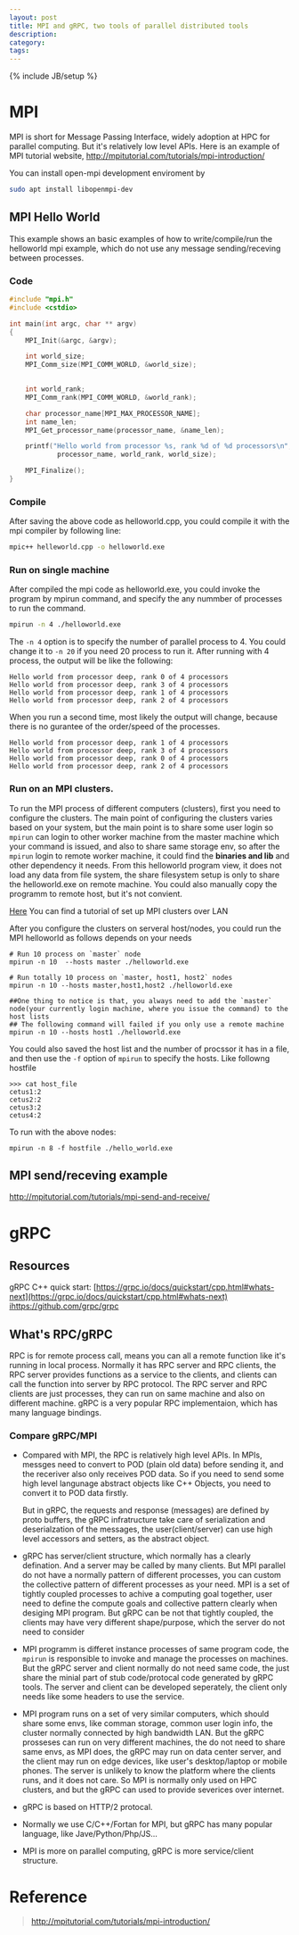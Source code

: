 ```yaml
---
layout: post
title: MPI and gRPC, two tools of parallel distributed tools
description: 
category: 
tags: 
---
```

{% include JB/setup %}


# MPI

MPI is short for Message Passing Interface, widely adoption at HPC for parallel computing.
But it's relatively low level APIs.
Here is an example of MPI tutorial website, http://mpitutorial.com/tutorials/mpi-introduction/

You can install open-mpi development enviroment by 
```bash
sudo apt install libopenmpi-dev
```

## MPI Hello World
This example shows an basic examples of how to write/compile/run the helloworld mpi example, which do not use any message sending/receving between processes.


### Code
```c++
#include "mpi.h"
#include <cstdio>

int main(int argc, char ** argv)
{
    MPI_Init(&argc, &argv);

    int world_size;
    MPI_Comm_size(MPI_COMM_WORLD, &world_size);
    

    int world_rank;
    MPI_Comm_rank(MPI_COMM_WORLD, &world_rank);

    char processor_name[MPI_MAX_PROCESSOR_NAME];
    int name_len;
    MPI_Get_processor_name(processor_name, &name_len);

    printf("Hello world from processor %s, rank %d of %d processors\n",
            processor_name, world_rank, world_size);

    MPI_Finalize();
}
```

### Compile
After saving the above code as helloworld.cpp, you could compile it with the mpi compiler by following line:
```bash
mpic++ helleworld.cpp -o helloworld.exe
```

### Run on single machine
After compiled the mpi code as helloworld.exe, you could invoke the program by mpirun command, and specify the any nummber of processes to run the command.
```bash
mpirun -n 4 ./helloworld.exe
```
The `-n 4` option is to specify the number of parallel process to 4. You could change it to `-n 20` if you need 20 process to run it.
After running with 4 process, the output will be like the following:
```
Hello world from processor deep, rank 0 of 4 processors
Hello world from processor deep, rank 3 of 4 processors
Hello world from processor deep, rank 1 of 4 processors
Hello world from processor deep, rank 2 of 4 processors
```
When you run a second time, most likely the output will change, because there is no gurantee of the order/speed of the processes.

```
Hello world from processor deep, rank 1 of 4 processors
Hello world from processor deep, rank 3 of 4 processors
Hello world from processor deep, rank 0 of 4 processors
Hello world from processor deep, rank 2 of 4 processors
```

### Run on an MPI clusters.
To run the MPI process of different computers (clusters), first you need to configure the clusters.
The main point of configuring the clusters varies based on your system, but the main point is to share some user login so `mpirun` can login to other worker machine from the master machine which your command is issued, and also to share same storage env, so after the `mpirun` login to remote worker machine, it could find the **binaries and lib** and other dependency it needs. From this helloworld program view, it does not load any data from file system, the share filesystem setup is only to share the helloworld.exe on remote machine. You could also manually copy the programm to remote host, but it's not convient.

[Here](http://mpitutorial.com/tutorials/running-an-mpi-cluster-within-a-lan/) You can find a tutorial of set up MPI clusters over LAN 

After you configure the clusters on serveral host/nodes, you could run the MPI helloworld as follows depends on your needs
```
# Run 10 process on `master` node
mpirun -n 10  --hosts master ./helloworld.exe

# Run totally 10 process on `master, host1, host2` nodes
mpirun -n 10 --hosts master,host1,host2 ./helloworld.exe

##One thing to notice is that, you always need to add the `master` node(your currently login machine, where you issue the command) to the host lists
## The following command will failed if you only use a remote machine 
mpirun -n 10 --hosts host1 ./helloworld.exe

```

You could also saved the host list and the number of procssor it has in a file, and then use the `-f` option of `mpirun` to specify the hosts.
Like followng hostfile

```
>>> cat host_file
cetus1:2
cetus2:2
cetus3:2
cetus4:2
```
To run with the above nodes:
```
mpirun -n 8 -f hostfile ./hello_world.exe
```

## MPI send/receving example
http://mpitutorial.com/tutorials/mpi-send-and-receive/

# gRPC

## Resources
gRPC C++ quick start:
[https://grpc.io/docs/quickstart/cpp.html#whats-next](https://grpc.io/docs/quickstart/cpp.html#whats-next)
[ihttps://github.com/grpc/grpc](https://github.com/grpc/grpc)

## What's RPC/gRPC

RPC is for remote process call, means you can all a remote function like it's running in local process.
Normally it has RPC server and RPC clients, the RPC server provides functions as a service to the clients,
and clients can call the function into server by RPC protocol. 
The RPC server and RPC clients are just processes, they can run on same machine and also on different machine.
gRPC is a very popular RPC implementaion, which has many language bindings.

### Compare gRPC/MPI

* Compared with MPI, the RPC is relatively high level APIs.
    In MPIs, messges need to convert to POD (plain old data) before sending it, and the receriver also only receives POD data.
    So if you need to send some high level langunage abstract objects like C++ Objects, you need to convert it to POD data firstly.

    But in gRPC, the requests and response (messages) are defined by proto buffers, the gRPC infratructure take care of serialization and deserialzation of the messages,   the user(client/server) can use high level accessors and setters, as the abstract object.

* gRPC has server/client structure, which normally has a clearly defination. And a server may be called by many clients. But MPI parallel do not have a normally pattern of different processes, you can custom the collective pattern of different processes as your need.  MPI is a set of tightly coupled processes to achive a computing goal together, user need to define the compute goals and collective pattern clearly when desiging MPI program.   But gRPC can be not that tightly coupled, the clients may have very different shape/purpose, which the server do not need to consider

* MPI programm is differet instance processes of same program code, the `mpirun` is responsible to invoke and manage the processes on machines. But the gRPC server and client normally do not need same code, the just share the minial part of stub code/protocal code generated by gRPC tools. The server and client can be developed seperately, the client only needs like some headers to use the service.

* MPI program runs on a set of very similar computers, which should share some envs, like comman storage, common user login info, the cluster normally connected by high bandwidth LAN. But the gRPC prosseses can run on very different machines, the do not need to share same envs, as MPI does, the gRPC may run on data center server, and the client may run on edge devices, like user's desktop/laptop or mobile phones. The server is unlikely to know the platform where the clients runs, and it does not care. So MPI is normally only used on HPC clusters, and but the gRPC can used to provide severices over internet.

* gRPC is based on HTTP/2 protocal.

* Normally we use C/C++/Fortan for MPI, but gRPC has many popular language, like Jave/Python/Php/JS...

* MPI is more on parallel computing, gRPC is more service/client structure.

# Reference
> http://mpitutorial.com/tutorials/mpi-introduction/